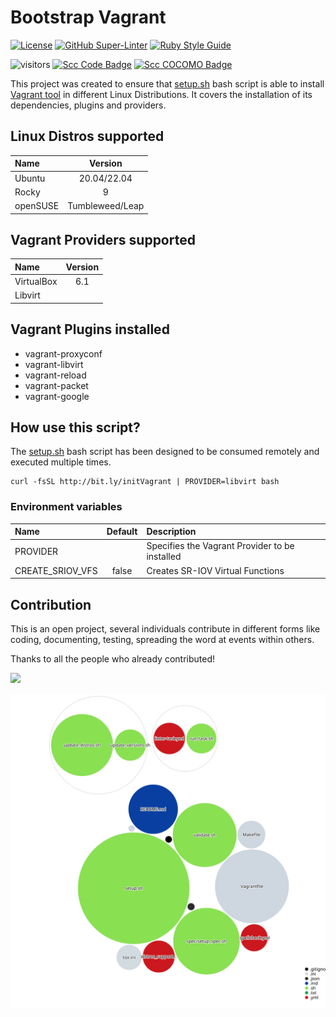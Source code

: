 # Bootstrap Vagrant

<!-- markdown-link-check-disable-next-line -->

[![License](https://img.shields.io/badge/License-Apache%202.0-blue.svg)](https://opensource.org/licenses/Apache-2.0)
[![GitHub Super-Linter](https://github.com/electrocucaracha/bootstrap-vagrant/workflows/Lint%20Code%20Base/badge.svg)](https://github.com/marketplace/actions/super-linter)
[![Ruby Style Guide](https://img.shields.io/badge/code_style-rubocop-brightgreen.svg)](https://github.com/rubocop/rubocop)

<!-- markdown-link-check-disable-next-line -->

![visitors](https://visitor-badge.laobi.icu/badge?page_id=electrocucaracha.bootstrap-vagrant)
[![Scc Code Badge](https://sloc.xyz/github/electrocucaracha/bootstrap-vagrant?category=code)](https://github.com/boyter/scc/)
[![Scc COCOMO Badge](https://sloc.xyz/github/electrocucaracha/bootstrap-vagrant?category=cocomo)](https://github.com/boyter/scc/)

This project was created to ensure that [setup.sh](setup.sh) bash script is able
to install [Vagrant tool][1] in different Linux Distributions. It covers the
installation of its dependencies, plugins and providers.

## Linux Distros supported

| Name     |     Version     |
| :------- | :-------------: |
| Ubuntu   |   20.04/22.04   |
| Rocky    |        9        |
| openSUSE | Tumbleweed/Leap |

## Vagrant Providers supported

| Name       | Version |
| :--------- | :-----: |
| VirtualBox |   6.1   |
| Libvirt    |         |

## Vagrant Plugins installed

- vagrant-proxyconf
- vagrant-libvirt
- vagrant-reload
- vagrant-packet
- vagrant-google

## How use this script?

The [setup.sh](setup.sh) bash script has been designed to be consumed remotely
and executed multiple times.

    curl -fsSL http://bit.ly/initVagrant | PROVIDER=libvirt bash

### Environment variables

| Name             | Default | Description                                    |
| :--------------- | :-----: | :--------------------------------------------- |
| PROVIDER         |         | Specifies the Vagrant Provider to be installed |
| CREATE_SRIOV_VFS |  false  | Creates SR-IOV Virtual Functions               |

## Contribution

This is an open project, several individuals contribute in different forms like
coding, documenting, testing, spreading the word at events within others.

Thanks to all the people who already contributed!

<a href="https://github.com/electrocucaracha/bootstrap-vagrant/graphs/contributors">
  <img src="https://contrib.rocks/image?repo=electrocucaracha/bootstrap-vagrant" />
</a>

![Visualization of the codebase](./codebase-structure.svg)

[1]: https://www.vagrantup.com/
